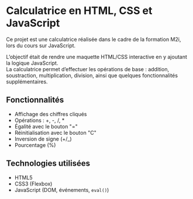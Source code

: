# Calculatrice en HTML, CSS et JavaScript

Ce projet est une calculatrice réalisée dans le cadre de la formation M2i, lors du cours sur JavaScript.

L’objectif était de rendre une maquette HTML/CSS interactive en y ajoutant la logique JavaScript.  
La calculatrice permet d’effectuer les opérations de base : addition, soustraction, multiplication, division, ainsi que quelques fonctionnalités supplémentaires.

## Fonctionnalités

- Affichage des chiffres cliqués
- Opérations : +, -, /, *
- Égalité avec le bouton "="
- Réinitialisation avec le bouton "C"
- Inversion de signe (+/_)
- Pourcentage (%)

## Technologies utilisées

- HTML5
- CSS3 (Flexbox)
- JavaScript (DOM, événements, `eval()`)

